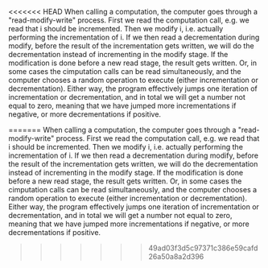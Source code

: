 <<<<<<< HEAD
When calling a computation, the computer goes through a "read-modify-write" process. First we read the computation call, e.g. we read that i should be incremented. Then we modify i, i.e. actually performing the incrementation of i. If we then read a decrementation during modify, before the result of the incrementation gets written, we will do the decrementation instead of incrementing in the modify stage. If the modification is done before a new read stage, the result gets written. Or, in some cases the cimputation calls can be read simultaneously, and the computer chooses a random operation to execute (either incrementation or decrementation). Either way, the program effectively jumps one iteration of incrementation or decrementation, and in total we will get a number not equal to zero, meaning that we have jumped more incrementations if negative, or more decrementations if positive. 


=======
When calling a computation, the computer goes through a "read-modify-write" process. First we read the computation call, e.g. we read that i should be incremented. Then we modify i, i.e. actually performing the incrementation of i. If we then read a decrementation during modify, before the result of the incrementation gets written, we will do the decrementation instead of incrementing in the modify stage. If the modification is done before a new read stage, the result gets written. Or, in some cases the cimputation calls can be read simultaneously, and the computer chooses a random operation to execute (either incrementation or decrementation). Either way, the program effectively jumps one iteration of incrementation or decrementation, and in total we will get a number not equal to zero, meaning that we have jumped more incrementations if negative, or more decrementations if positive. 
>>>>>>> 49ad03f3d5c97371c386e59cafd26a50a8a2d396
